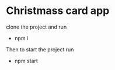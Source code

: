# Christmass card app

clone the project and run 

* npm i

Then to start the project run 

* npm start
